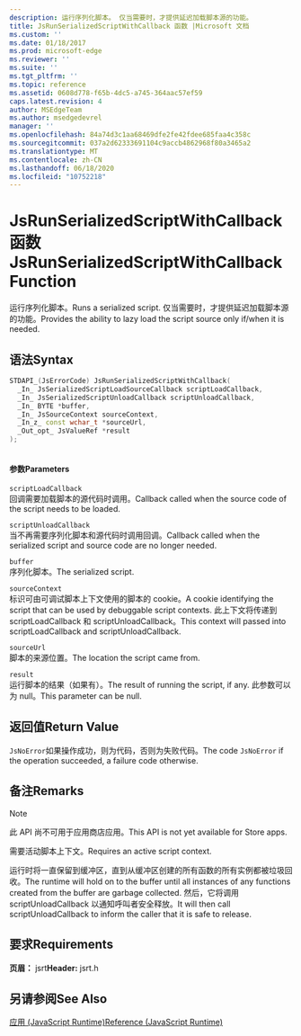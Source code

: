 ```yaml
---
description: 运行序列化脚本。 仅当需要时，才提供延迟加载脚本源的功能。
title: JsRunSerializedScriptWithCallback 函数 |Microsoft 文档
ms.custom: ''
ms.date: 01/18/2017
ms.prod: microsoft-edge
ms.reviewer: ''
ms.suite: ''
ms.tgt_pltfrm: ''
ms.topic: reference
ms.assetid: 0608d778-f65b-4dc5-a745-364aac57ef59
caps.latest.revision: 4
author: MSEdgeTeam
ms.author: msedgedevrel
manager: ''
ms.openlocfilehash: 84a74d3c1aa68469dfe2fe42fdee685faa4c358c
ms.sourcegitcommit: 037a2d62333691104c9accb4862968f80a3465a2
ms.translationtype: MT
ms.contentlocale: zh-CN
ms.lasthandoff: 06/18/2020
ms.locfileid: "10752218"
---
```

# <span data-ttu-id="ac2ce-104">JsRunSerializedScriptWithCallback 函数</span><span class="sxs-lookup"><span data-stu-id="ac2ce-104">JsRunSerializedScriptWithCallback Function</span></span>
<span data-ttu-id="ac2ce-105">运行序列化脚本。</span><span class="sxs-lookup"><span data-stu-id="ac2ce-105">Runs a serialized script.</span></span> <span data-ttu-id="ac2ce-106">仅当需要时，才提供延迟加载脚本源的功能。</span><span class="sxs-lookup"><span data-stu-id="ac2ce-106">Provides the ability to lazy load the script source only if/when it is needed.</span></span>  
  
## <span data-ttu-id="ac2ce-107">语法</span><span class="sxs-lookup"><span data-stu-id="ac2ce-107">Syntax</span></span>  
  
```cpp  
STDAPI_(JsErrorCode) JsRunSerializedScriptWithCallback(  
  _In_ JsSerializedScriptLoadSourceCallback scriptLoadCallback,  
  _In_ JsSerializedScriptUnloadCallback scriptUnloadCallback,  
  _In_ BYTE *buffer,  
  _In_ JsSourceContext sourceContext,  
  _In_z_ const wchar_t *sourceUrl,  
  _Out_opt_ JsValueRef *result  
);  
  
```  
  
#### <span data-ttu-id="ac2ce-108">参数</span><span class="sxs-lookup"><span data-stu-id="ac2ce-108">Parameters</span></span>  
 `scriptLoadCallback`  
 <span data-ttu-id="ac2ce-109">回调需要加载脚本的源代码时调用。</span><span class="sxs-lookup"><span data-stu-id="ac2ce-109">Callback called when the source code of the script needs to be loaded.</span></span>  
  
 `scriptUnloadCallback`  
 <span data-ttu-id="ac2ce-110">当不再需要序列化脚本和源代码时调用回调。</span><span class="sxs-lookup"><span data-stu-id="ac2ce-110">Callback called when the serialized script and source code are no longer needed.</span></span>  
  
 `buffer`  
 <span data-ttu-id="ac2ce-111">序列化脚本。</span><span class="sxs-lookup"><span data-stu-id="ac2ce-111">The serialized script.</span></span>  
  
 `sourceContext`  
 <span data-ttu-id="ac2ce-112">标识可由可调试脚本上下文使用的脚本的 cookie。</span><span class="sxs-lookup"><span data-stu-id="ac2ce-112">A cookie identifying the script that can be used by debuggable script contexts.</span></span>     <span data-ttu-id="ac2ce-113">此上下文将传递到 scriptLoadCallback 和 scriptUnloadCallback。</span><span class="sxs-lookup"><span data-stu-id="ac2ce-113">This context will passed into scriptLoadCallback and scriptUnloadCallback.</span></span>  
  
 `sourceUrl`  
 <span data-ttu-id="ac2ce-114">脚本的来源位置。</span><span class="sxs-lookup"><span data-stu-id="ac2ce-114">The location the script came from.</span></span>  
  
 `result`  
 <span data-ttu-id="ac2ce-115">运行脚本的结果（如果有）。</span><span class="sxs-lookup"><span data-stu-id="ac2ce-115">The result of running the script, if any.</span></span> <span data-ttu-id="ac2ce-116">此参数可以为 null。</span><span class="sxs-lookup"><span data-stu-id="ac2ce-116">This parameter can be null.</span></span>  
  
## <span data-ttu-id="ac2ce-117">返回值</span><span class="sxs-lookup"><span data-stu-id="ac2ce-117">Return Value</span></span>  
 <span data-ttu-id="ac2ce-118">`JsNoError`如果操作成功，则为代码，否则为失败代码。</span><span class="sxs-lookup"><span data-stu-id="ac2ce-118">The code `JsNoError` if the operation succeeded, a failure code otherwise.</span></span>  
  
## <span data-ttu-id="ac2ce-119">备注</span><span class="sxs-lookup"><span data-stu-id="ac2ce-119">Remarks</span></span>  
  
> [!NOTE]
>  <span data-ttu-id="ac2ce-120">此 API 尚不可用于应用商店应用。</span><span class="sxs-lookup"><span data-stu-id="ac2ce-120">This API is not yet available for Store apps.</span></span>  
  
 <span data-ttu-id="ac2ce-121">需要活动脚本上下文。</span><span class="sxs-lookup"><span data-stu-id="ac2ce-121">Requires an active script context.</span></span>  
  
 <span data-ttu-id="ac2ce-122">运行时将一直保留到缓冲区，直到从缓冲区创建的所有函数的所有实例都被垃圾回收。</span><span class="sxs-lookup"><span data-stu-id="ac2ce-122">The runtime will hold on to the buffer until all instances of any functions created from     the buffer are garbage collected.</span></span>  <span data-ttu-id="ac2ce-123">然后，它将调用 scriptUnloadCallback 以通知呼叫者安全释放。</span><span class="sxs-lookup"><span data-stu-id="ac2ce-123">It will then call scriptUnloadCallback to inform the     caller that it is safe to release.</span></span>  
  
## <span data-ttu-id="ac2ce-124">要求</span><span class="sxs-lookup"><span data-stu-id="ac2ce-124">Requirements</span></span>  
 <span data-ttu-id="ac2ce-125">**页眉：** jsrt</span><span class="sxs-lookup"><span data-stu-id="ac2ce-125">**Header:** jsrt.h</span></span>  
  
## <span data-ttu-id="ac2ce-126">另请参阅</span><span class="sxs-lookup"><span data-stu-id="ac2ce-126">See Also</span></span>  
 [<span data-ttu-id="ac2ce-127">应用 (JavaScript Runtime)</span><span class="sxs-lookup"><span data-stu-id="ac2ce-127">Reference (JavaScript Runtime)</span></span>](../chakra-hosting/reference-javascript-runtime.md)